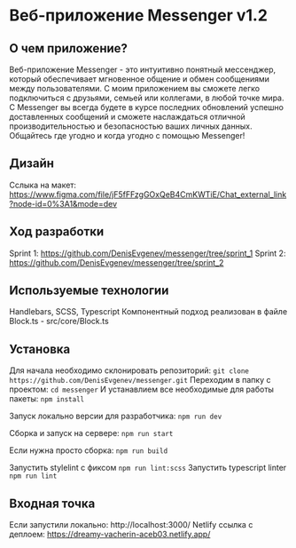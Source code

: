 # Веб-приложение Messenger v1.2

## О чем приложение?
Веб-приложение Messenger - это интуитивно понятный мессенджер, который обеспечивает мгновенное общение и обмен сообщениями между пользователями. С моим приложением вы сможете легко подключиться с друзьями, семьей или коллегами, в любой точке мира. С Messenger вы всегда будете в курсе последних обновлений успешно доставленных сообщений и сможете наслаждаться отличной производительностью и безопасностью ваших личных данных. Общайтесь где угодно и когда угодно с помощью Messenger!

## Дизайн
Сслыка на макет: https://www.figma.com/file/jF5fFFzgGOxQeB4CmKWTiE/Chat_external_link?node-id=0%3A1&mode=dev

## Ход разработки
Sprint 1: https://github.com/DenisEvgenev/messenger/tree/sprint_1
Sprint 2: https://github.com/DenisEvgenev/messenger/tree/sprint_2

## Используемые технологии
Handlebars, SCSS, Typescript
Компонентный подход реализован в файле Block.ts - src/core/Block.ts

## Установка
Для начала необходимо склонировать репозиторий: `git clone https://github.com/DenisEvgenev/messenger.git`
Переходим в папку с проектом: `cd messenger`
И устанавлием все необходимые для работы пакеты: `npm install`

Запуск локально версии для разработчика: `npm run dev`

Сборка и запуск на сервере: `npm run start`

Если нужна просто сборка: `npm run build`

Запустить stylelint с фиксом `npm run lint:scss` 
Запустить typescript linter `npm run lint` 

## Входная точка
Если запустили локально: http://localhost:3000/
Netlify ссылка с деплоем: https://dreamy-vacherin-aceb03.netlify.app/
